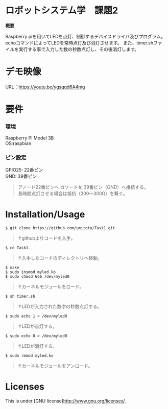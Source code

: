# ロボットシステム学　課題2
 **概要**
 
 Raspberry piを用いてLEDを点灯、制御するデバイスドライバ及びプログラム。
 echoコマンドによってLEDを常時点灯及び消灯させます。
 また、timer.shファイルを実行する事で入力した数の秒数点灯し、その後消灯します。
 
# デモ映像
 
URL：https://youtu.be/ygsqqd6A4mg
 
# 要件
### 環境
Raspberry Pi Model 3B   
OS:raspbian

### ピン設定
GPIO25: 22番ピン  
GND: 39番ピン

> アノード22番ピンへ
 カソードを
 39番ピン（GND）へ接続する。  
 長時間点灯させる場合は抵抗（200〜300Ω）を繋ぐ。
 
 
# Installation/Usage
 
    $ git clone https://github.com/umitoto/Task1.git  
> ↑githubよりコードを入手。

    $ cd Task1  
> ↑入手したコードのディレクトリへ移動。

    $ make  
    $ sudo insmod myled.ko
    $ sudo chmod 666 /dev/myled0
> ↑カーネルモジュールをロード。

    $ sh timer.sh
> ↑LEDが入力された数字の秒数点灯する。
    
    $ sudo echo 1 > /dev/myled0
> ↑LEDが点灯する。

    $ sudo echo 0 > /dev/myled0
> ↑LEDが消灯する。

    $ sudo rmmod myled.ko
> ↑カーネルモジュールをアンロード。
 
# Licenses
This is under [GNU license]<http://www.gnu.org/licenses/>.
 
